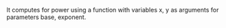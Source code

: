 It computes for power using a function with variables x, y as arguments for parameters base, exponent.
